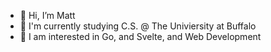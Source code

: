 - 👋 Hi, I’m Matt
- 🌱 I'm currently studying C.S. @ The Univiersity at Buffalo
- :star2: I am interested in Go, and Svelte, and Web Development
